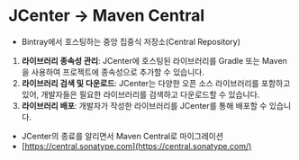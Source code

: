 # JCenter → Maven Central
- Bintray에서 호스팅하는 중앙 집중식 저장소(Central Repository)
1. **라이브러리 종속성 관리**: JCenter에 호스팅된 라이브러리를 Gradle 또는 Maven을 사용하여 프로젝트에 종속성으로 추가할 수 있습니다.
2. **라이브러리 검색 및 다운로드**: JCenter는 다양한 오픈 소스 라이브러리를 포함하고 있어, 개발자들은 필요한 라이브러리를 검색하고 다운로드할 수 있습니다.
3. **라이브러리 배포**: 개발자가 작성한 라이브러리를 JCenter를 통해 배포할 수 있습니다.
- JCenter의 종료를 알리면서 Maven Central로 마이그레이션
- [https://central.sonatype.com](https://central.sonatype.com/)
